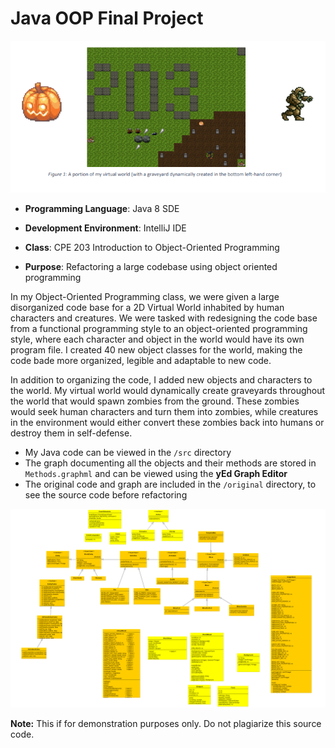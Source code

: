 # Java OOP Final Project

![Virtual](./virtual.png)

* **Programming Language**: Java 8 SDE

* **Development Environment**: IntelliJ IDE 

* **Class**: CPE 203 Introduction to Object-Oriented Programming 

* **Purpose**: Refactoring a large codebase using object oriented programming 

In my Object-Oriented Programming class, we were given a large disorganized code base for a 2D Virtual World inhabited by human characters and creatures. We were tasked with redesigning the code base from a functional programming style to an object-oriented programming style, where each character and object in the world would have its own program file. I created 40 new object classes for the world, making the code bade more organized, legible and adaptable to new code. 

In addition to organizing the code, I added new objects and characters to the world. My virtual world would dynamically create graveyards throughout the world that would spawn zombies from the ground. These zombies would seek human characters and turn them into zombies, while creatures in the environment would either convert these zombies back into humans or destroy them in self-defense.

* My Java code can be viewed in the `/src` directory
* The graph documenting all the objects and their methods are stored in `Methods.graphml` and can be viewed using the **yEd Graph Editor**
* The original code and graph are included in the `/original` directory, to see the source code before refactoring

![methods](./methods1.png)

**Note:** This if for demonstration purposes only. Do not plagiarize this source code.
